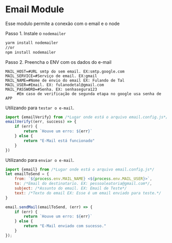 # Email Module

Esse modulo permite a conexão com o email e o node

Passo 1. Instale o `nodemailer`</br>
```sh
yarm install nodemailer
//or
npm install nodemailer
```
Passo 2. Preencha o ENV com os dados do e-mail
```shell
MAIL_HOST=#URL smtp do sem email. EX:smtp.google.com
MAIL_SERVICE=#Serviço de email. EX:gmail
MAIL_NAME=#Nome de envio do email EX: Fulando de Tal
MAIL_USER=#Email. EX: fulanodetal@gmail.com
MAIL_PASSWORD=#Senha. EX: senhasegura123
     #Em caso de verificação de segunda etapa no google usa senha de APP
```

Utilizando para `testar o e-mail`.
```javascript
import {emailVerify} from /*Lugar onde está o arquivo email.config.js*/
emailVerify((err, success) => {
    if (err) {
        return `Houve um erro: ${err}`
    } else {
        return "E-Mail está funcionado"
    }
})
```

Utilizando para `enviar o e-mail`.
```javascript
import {email} from /*Lugar onde está o arquivo email.config.js*/
let emailToSend = {
    from: `${process.env.MAIL_NAME} <${process.env.MAIL_USER}>`,
    to: /*Email do destinatario. EX: pessoaleatoria@gmail.com*/,
    subject: /*Assunto do email. EX: Email de Teste*/
    text: /*Texto do email EX: Esse é um email enviado para teste.*/
}

email.sendMail(emailToSend, (err) => {
    if (err) {
        return `Houve um erro: ${err}`
    } else {
        return "E-Mail enviado com sucesso."
    }
});
```